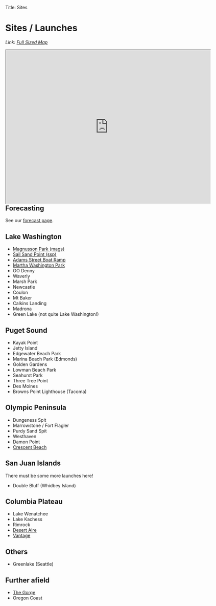 Title: Sites

# Sites / Launches

_Link: [Full Sized Map](/map)_

<div style="float: right; width: 100%;" >
    <iframe
    src="https://www.google.com/maps/d/u/0/embed?mid=1zF6jmAEuTNwGlDCY3XlijlyzT-6T-D8&ehbc=2E312F&z=7&ll=47.8157,-121.5564"
    width="640"
    height="480"
    ></iframe>
</div>

## Forecasting

See our [forecast page](/forecast).

## Lake Washington

-   [Magnusson Park (mags)](/sites/Magnuson_Park)
-   [Sail Sand Point (ssp)](/sites/Sail_Sand_Point)
-   [Adams Street Boat Ramp](/sites/adams_street)
-   [Martha Washington Park](/sites/martha_washington_park)
-   OO Denny
-   Waverly
-   Marsh Park
-   Newcastle
-   Coulon
-   Mt Baker
-   Calkins Landing
-   Madrona
-   Green Lake (not quite Lake Washington!)

## Puget Sound

-   Kayak Point
-   Jetty Island
-   Edgewater Beach Park
-   Marina Beach Park (Edmonds)
-   Golden Gardens
-   Lowman Beach Park
-   Seahurst Park
-   Three Tree Point
-   Des Moines
-   Browns Point Lighthouse (Tacoma)

## Olympic Peninsula

-   Dungeness Spit
-   Marrowstone / Fort Flagler
-   Purdy Sand Spit
-   Westhaven
-   Damon Point
-   [Crescent Beach](/sites/crescent_beach)

## San Juan Islands

There must be some more launches here!

-   Double Bluff (Whidbey Island)

## Columbia Plateau

-   Lake Wenatchee
-   Lake Kachess
-   Rimrock
-   [Desert Aire](/sites/desert_aire)
-   [Vantage](/sites/vantage)

## Others

-   Greenlake (Seattle)

## Further afield

-   [The Gorge](/sites/the_gorge)
-   Oregon Coast
